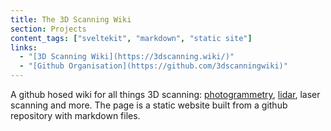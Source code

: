 ```yaml
---
title: The 3D Scanning Wiki
section: Projects
content_tags: ["sveltekit", "markdown", "static site"]
links:
  - "[3D Scanning Wiki](https://3dscanning.wiki/)"
  - "[Github Organisation](https://github.com/3dscanningwiki)"
---
```


A github hosed wiki for all things 3D scanning: [photogrammetry](https://3dscanning.wiki/Photogrammetry), [lidar](https://3dscanning.wiki/Lidar), laser scanning and more. The page is a static website built from a github repository with markdown files.
